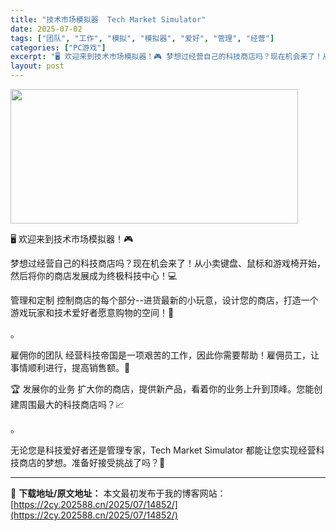```yaml
---
title: "技术市场模拟器  Tech Market Simulator"
date: 2025-07-02
tags: ["团队", "工作", "模拟", "模拟器", "爱好", "管理", "经营"]
categories: ["PC游戏"]
excerpt: "🖥️ 欢迎来到技术市场模拟器！🎮 梦想过经营自己的科技商店吗？现在机会来了！从小卖键盘、鼠标和游戏椅开始，然后将你的商店发展成为终极科技中心！💻 管理和定制 控制商店的每个部分--进货最新的小玩意，设计您的商店，打造一个游戏玩家和技术爱好者愿意购物的空间！🛒 。 雇佣你的团队 经营科技帝国是一项艰苦&hellip;"
layout: post
---
```


<img class="aligncenter size-full wp-image-14842" src="https://2cy.202588.cn/wp-content/uploads/2025/07/2025070207432663.webp" alt="" width="460" height="215" />

🖥️ 欢迎来到技术市场模拟器！🎮

梦想过经营自己的科技商店吗？现在机会来了！从小卖键盘、鼠标和游戏椅开始，然后将你的商店发展成为终极科技中心！💻

管理和定制
控制商店的每个部分--进货最新的小玩意，设计您的商店，打造一个游戏玩家和技术爱好者愿意购物的空间！🛒

。

雇佣你的团队
经营科技帝国是一项艰苦的工作，因此你需要帮助！雇佣员工，让事情顺利进行，提高销售额。💼

🏆 发展你的业务
扩大你的商店，提供新产品，看着你的业务上升到顶峰。您能创建周围最大的科技商店吗？📈

。

无论您是科技爱好者还是管理专家，Tech Market Simulator 都能让您实现经营科技商店的梦想。准备好接受挑战了吗？🚀

---
📖 **下载地址/原文地址：** 本文最初发布于我的博客网站：[https://2cy.202588.cn/2025/07/14852/](https://2cy.202588.cn/2025/07/14852/)
